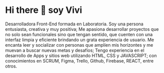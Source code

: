 # Hi there 👋 soy Vivi

Desarrolladora Front-End formada en Laboratoria. Soy una persona entusiasta, creativa y muy positiva; Me apasiona desarrollar proyectos que no solo sean funcionales sino que tengan sentido, que cuenten con una interfaz limpia y eficiente brindando un grata experiencia de usuario. Me encanta leer y socializar con personas que amplíen mis horizontes y me muevan a buscar nuevas metas y desafíos; Tengo experiencia en el desarrollo de Apps y sitios web utilizando HTML, CSS y JAVASCRIPT; con conocimientos en SCRUM, Figma, Trello, Github, Firebase, REACT, entre otros.


<!--
**ViviMoya/ViviMoya** is a ✨ _special_ ✨ repository because its `README.md` (this file) appears on your GitHub profile.

Here are some ideas to get you started:

- 🔭 I’m currently working on ...
- 🌱 I’m currently learning ...
- 👯 I’m looking to collaborate on ...
- 🤔 I’m looking for help with ...
- 💬 Ask me about ...
- 📫 How to reach me: ...
- 😄 Pronouns: ...
- ⚡ Fun fact: ...
-->
